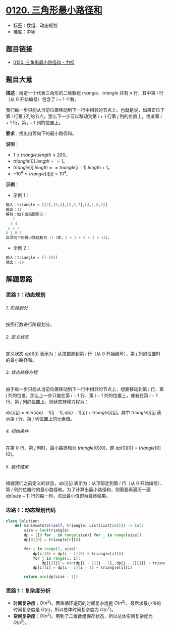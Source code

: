 # [0120. 三角形最小路径和](https://leetcode.cn/problems/triangle/)

- 标签：数组、动态规划
- 难度：中等

## 题目链接

- [0120. 三角形最小路径和 - 力扣](https://leetcode.cn/problems/triangle/)

## 题目大意

**描述**：给定一个代表三角形的二维数组 $triangle$，$triangle$ 共有 $n$ 行，其中第 $i$ 行（从 $0$ 开始编号）包含了 $i + 1$ 个数。

我们每一步只能从当前位置移动到下一行中相邻的节点上。也就是说，如果正位于第 $i$ 行第 $j$ 列的节点，那么下一步可以移动到第 $i + 1$ 行第 $j$ 列的位置上，或者第 $i + 1$ 行，第 $j + 1$ 列的位置上。

**要求**：找出自顶向下的最小路径和。

**说明**：

- $1 \le triangle.length \le 200$。
- $triangle[0].length == 1$。
- $triangle[i].length == triangle[i - 1].length + 1$。
- $-10^4 \le triangle[i][j] \le 10^4$。

**示例**：

- 示例 1：

```python
输入：triangle = [[2],[3,4],[6,5,7],[4,1,8,3]]
输出：11
解释：如下面简图所示：
   2
  3 4
 6 5 7
4 1 8 3
自顶向下的最小路径和为 11（即，2 + 3 + 5 + 1 = 11）。
```

- 示例 2：

```python
输入：triangle = [[-10]]
输出：-10
```

## 解题思路

### 思路 1：动态规划

###### 1. 阶段划分

按照行数进行阶段划分。

###### 2. 定义状态

定义状态 $dp[i][j]$ 表示为：从顶部走到第 $i$ 行（从 $0$ 开始编号）、第 $j$ 列的位置时的最小路径和。

###### 3. 状态转移方程

由于每一步只能从当前位置移动到下一行中相邻的节点上，想要移动到第 $i$ 行、第 $j$ 列的位置，那么上一步只能在第 $i - 1$ 行、第 $j - 1$ 列的位置上，或者在第 $i - 1$ 行、第 $j$ 列的位置上。则状态转移方程为：

$dp[i][j] = min(dp[i - 1][j - 1], dp[i - 1][j]) + triangle[i][j]$。其中 $triangle[i][j]$ 表示第 $i$ 行、第 $j$ 列位置上的元素值。

###### 4. 初始条件

 在第 $0$ 行、第 $j$ 列时，最小路径和为 $triangle[0][0]$，即 $dp[0][0] = triangle[0][0]$。

###### 5. 最终结果

根据我们之前定义的状态，$dp[i][j]$ 表示为：从顶部走到第 $i$ 行（从 $0$ 开始编号）、第 $j$ 列的位置时的最小路径和。为了计算出最小路径和，则需要再遍历一遍 $dp[size - 1]$ 行的每一列，求出最小值即为最终结果。

### 思路 1：动态规划代码

```python
class Solution:
    def minimumTotal(self, triangle: List[List[int]]) -> int:
        size = len(triangle)
        dp = [[0 for _ in range(size)] for _ in range(size)]
        dp[0][0] = triangle[0][0]

        for i in range(1, size):
            dp[i][0] = dp[i - 1][0] + triangle[i][0]
            for j in range(1, i):
                dp[i][j] = min(dp[i - 1][j - 1], dp[i - 1][j]) + triangle[i][j]
            dp[i][i] = dp[i - 1][i - 1] + triangle[i][i]

        return min(dp[size - 1])
```

### 思路 1：复杂度分析

- **时间复杂度**：$O(n^2)$。两重循环遍历的时间复杂度是 $O(n^2)$，最后求最小值的时间复杂度是 $O(n)$，所以总体时间复杂度为 $O(n^2)$。
- **空间复杂度**：$O(n^2)$。用到了二维数组保存状态，所以总体空间复杂度为 $O(n^2)$。
